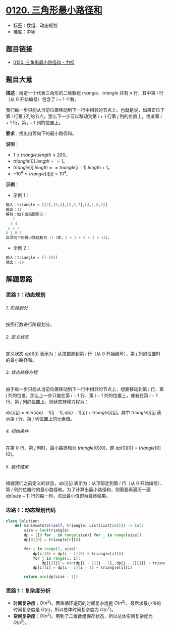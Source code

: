 # [0120. 三角形最小路径和](https://leetcode.cn/problems/triangle/)

- 标签：数组、动态规划
- 难度：中等

## 题目链接

- [0120. 三角形最小路径和 - 力扣](https://leetcode.cn/problems/triangle/)

## 题目大意

**描述**：给定一个代表三角形的二维数组 $triangle$，$triangle$ 共有 $n$ 行，其中第 $i$ 行（从 $0$ 开始编号）包含了 $i + 1$ 个数。

我们每一步只能从当前位置移动到下一行中相邻的节点上。也就是说，如果正位于第 $i$ 行第 $j$ 列的节点，那么下一步可以移动到第 $i + 1$ 行第 $j$ 列的位置上，或者第 $i + 1$ 行，第 $j + 1$ 列的位置上。

**要求**：找出自顶向下的最小路径和。

**说明**：

- $1 \le triangle.length \le 200$。
- $triangle[0].length == 1$。
- $triangle[i].length == triangle[i - 1].length + 1$。
- $-10^4 \le triangle[i][j] \le 10^4$。

**示例**：

- 示例 1：

```python
输入：triangle = [[2],[3,4],[6,5,7],[4,1,8,3]]
输出：11
解释：如下面简图所示：
   2
  3 4
 6 5 7
4 1 8 3
自顶向下的最小路径和为 11（即，2 + 3 + 5 + 1 = 11）。
```

- 示例 2：

```python
输入：triangle = [[-10]]
输出：-10
```

## 解题思路

### 思路 1：动态规划

###### 1. 阶段划分

按照行数进行阶段划分。

###### 2. 定义状态

定义状态 $dp[i][j]$ 表示为：从顶部走到第 $i$ 行（从 $0$ 开始编号）、第 $j$ 列的位置时的最小路径和。

###### 3. 状态转移方程

由于每一步只能从当前位置移动到下一行中相邻的节点上，想要移动到第 $i$ 行、第 $j$ 列的位置，那么上一步只能在第 $i - 1$ 行、第 $j - 1$ 列的位置上，或者在第 $i - 1$ 行、第 $j$ 列的位置上。则状态转移方程为：

$dp[i][j] = min(dp[i - 1][j - 1], dp[i - 1][j]) + triangle[i][j]$。其中 $triangle[i][j]$ 表示第 $i$ 行、第 $j$ 列位置上的元素值。

###### 4. 初始条件

 在第 $0$ 行、第 $j$ 列时，最小路径和为 $triangle[0][0]$，即 $dp[0][0] = triangle[0][0]$。

###### 5. 最终结果

根据我们之前定义的状态，$dp[i][j]$ 表示为：从顶部走到第 $i$ 行（从 $0$ 开始编号）、第 $j$ 列的位置时的最小路径和。为了计算出最小路径和，则需要再遍历一遍 $dp[size - 1]$ 行的每一列，求出最小值即为最终结果。

### 思路 1：动态规划代码

```python
class Solution:
    def minimumTotal(self, triangle: List[List[int]]) -> int:
        size = len(triangle)
        dp = [[0 for _ in range(size)] for _ in range(size)]
        dp[0][0] = triangle[0][0]

        for i in range(1, size):
            dp[i][0] = dp[i - 1][0] + triangle[i][0]
            for j in range(1, i):
                dp[i][j] = min(dp[i - 1][j - 1], dp[i - 1][j]) + triangle[i][j]
            dp[i][i] = dp[i - 1][i - 1] + triangle[i][i]

        return min(dp[size - 1])
```

### 思路 1：复杂度分析

- **时间复杂度**：$O(n^2)$。两重循环遍历的时间复杂度是 $O(n^2)$，最后求最小值的时间复杂度是 $O(n)$，所以总体时间复杂度为 $O(n^2)$。
- **空间复杂度**：$O(n^2)$。用到了二维数组保存状态，所以总体空间复杂度为 $O(n^2)$。
